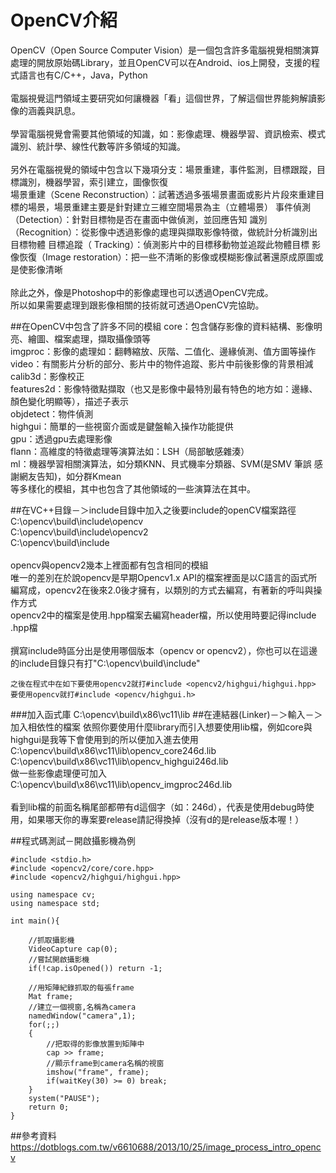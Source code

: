 # OpenCV介紹
OpenCV（Open Source Computer Vision）是一個包含許多電腦視覺相關演算處理的開放原始碼Library，並且OpenCV可以在Android、ios上開發，支援的程式語言也有C/C++，Java，Python</br></br>
電腦視覺這門領域主要研究如何讓機器「看」這個世界，了解這個世界能夠解讀影像的涵義與訊息。</br></br>
學習電腦視覺會需要其他領域的知識，如：影像處理、機器學習、資訊檢索、模式識別、統計學、線性代數等許多領域的知識。</br></br>
另外在電腦視覺的領域中包含以下幾項分支：場景重建，事件監測，目標跟蹤，目標識別，機器學習，索引建立，圖像恢復</br>
場景重建（Scene Reconstruction）：試著透過多張場景畫面或影片片段來重建目標的場景，場景重建主要是針對建立三維空間場景為主（立體場景）
事件偵測（Detection）：針對目標物是否在畫面中做偵測，並回應告知
識別（Recognition）：從影像中透過影像的處理與擷取影像特徵，做統計分析識別出目標物體
目標追蹤（ Tracking）：偵測影片中的目標移動物並追蹤此物體目標
影像恢復（Image restoration）：把一些不清晰的影像或模糊影像試著還原成原圖或是使影像清晰</br></br>
除此之外，像是Photoshop中的影像處理也可以透過OpenCV完成。</br>
所以如果需要處理到跟影像相關的技術就可透過OpenCV完協助。

##在OpenCV中包含了許多不同的模組
core：包含儲存影像的資料結構、影像明亮、繪圖、檔案處理，擷取攝像頭等</br>
imgproc：影像的處理如：翻轉縮放、灰階、二值化、邊緣偵測、值方圖等操作</br>
video：有關影片分析的部分、影片中的物件追蹤、影片中前後影像的背景相減</br>
calib3d：影像校正</br>
features2d：影像特徵點擷取（也又是影像中最特別最有特色的地方如：邊緣、顏色變化明顯等），描述子表示</br>
objdetect：物件偵測</br>
highgui：簡單的一些視窗介面或是鍵盤輸入操作功能提供</br>
gpu：透過gpu去處理影像</br>
flann：高維度的特徵處理等演算法如：LSH（局部敏感雜湊）</br>
ml：機器學習相關演算法，如分類KNN、貝式機率分類器、SVM(是SMV 筆誤 感謝網友告知)，如分群Kmean</br>
等多樣化的模組，其中也包含了其他領域的一些演算法在其中。

##在VC++目錄－＞include目錄中加入之後要include的openCV檔案路徑
C:\opencv\build\include\opencv</br>
C:\opencv\build\include\opencv2</br>
C:\opencv\build\include</br></br>
opencv與opencv2幾本上裡面都有包含相同的模組</br>
唯一的差別在於說opencv是早期Opencv1.x API的檔案裡面是以C語言的函式所編寫成，opencv2在後來2.0後才擁有，以類別的方式去編寫，有著新的呼叫與操作方式</br>
opencv2中的檔案是使用.hpp檔案去編寫header檔，所以使用時要記得include .hpp檔</br></br>
撰寫include時區分出是使用哪個版本（opencv or opencv2），你也可以在這邊的include目錄只有打"C:\opencv\build\include"</br>
```
之後在程式中在如下要使用opencv2就打#include <opencv2/highgui/highgui.hpp>
要使用opencv就打#include <opencv/highgui.h>
```
###加入函式庫
C:\opencv\build\x86\vc11\lib
##在連結器(Linker)－＞輸入－＞加入相依性的檔案
依照你要使用什麼library而引入想要使用lib檔，例如core與highgui是我等下會使用到的所以便加入進去使用</br>
C:\opencv\build\x86\vc11\lib\opencv_core246d.lib</br>
C:\opencv\build\x86\vc11\lib\opencv_highgui246d.lib</br>
做一些影像處理便可加入C:\opencv\build\x86\vc11\lib\opencv_imgproc246d.lib</br></br>
看到lib檔的前面名稱尾部都帶有d這個字（如：246d），代表是使用debug時使用，如果哪天你的專案要release請記得換掉（沒有d的是release版本喔！）

##程式碼測試－開啟攝影機為例
```
#include <stdio.h>
#include <opencv2/core/core.hpp>
#include <opencv2/highgui/highgui.hpp>

using namespace cv;
using namespace std;

int main(){

    //抓取攝影機
    VideoCapture cap(0);
    //嘗試開啟攝影機
    if(!cap.isOpened()) return -1;

    //用矩陣紀錄抓取的每張frame
    Mat frame;
    //建立一個視窗,名稱為camera
    namedWindow("camera",1);
    for(;;)
    {
        //把取得的影像放置到矩陣中
        cap >> frame;
        //顯示frame到camera名稱的視窗
        imshow("frame", frame);
        if(waitKey(30) >= 0) break;
    }
    system("PAUSE");
    return 0;
}
```

##參考資料
https://dotblogs.com.tw/v6610688/2013/10/25/image_process_intro_opencv
